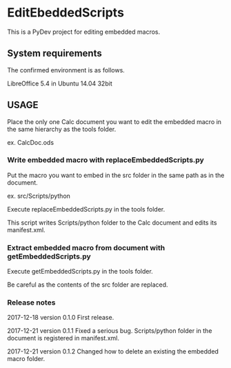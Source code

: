 # EditEbeddedScripts

This is a PyDev project for editing embedded macros.

## System requirements

The confirmed environment is as follows.

LibreOffice 5.4 in Ubuntu 14.04 32bit

## USAGE

Place the only one Calc document you want to edit the embedded macro in the same hierarchy as the tools folder.

ex.  CalcDoc.ods

### Write embedded macro with replaceEmbeddedScripts.py

Put the macro you want to embed in the src folder in the same path as in the document.

ex.  src/Scripts/python

Execute replaceEmbeddedScripts.py in the tools folder.

This script writes Scripts/python folder to the Calc document and edits its manifest.xml.

### Extract embedded macro from document with getEmbeddedScripts.py

Execute getEmbeddedScripts.py in the tools folder.

Be careful as the contents of the src folder are replaced.

### Release notes

2017-12-18 version 0.1.0 First release.

2017-12-21 version 0.1.1 Fixed a serious bug. Scripts/python folder in the document is registered in manifest.xml.

2017-12-21 version 0.1.2 Changed how to delete an existing the embedded macro folder.
